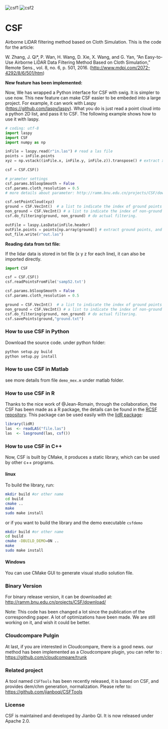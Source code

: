 ![csf1](https://github.com/jianboqi/CSF/blob/master/CSFDemo/CSF1.png) ![csf2](https://github.com/jianboqi/CSF/blob/master/CSFDemo/CSF2.png)
# CSF
Airborne LiDAR filtering method based on Cloth Simulation.
This is the code for the article:

W. Zhang, J. Qi*, P. Wan, H. Wang, D. Xie, X. Wang, and G. Yan, “An Easy-to-Use Airborne LiDAR Data Filtering Method Based on Cloth Simulation,” Remote Sens., vol. 8, no. 6, p. 501, 2016.
(http://www.mdpi.com/2072-4292/8/6/501/htm)


**New feature has been implemented:**

Now, We has wrapped a Python interface for CSF with swig. It is simpler to use now. This new feature can make CSF easier to be embeded into a large project. For example, it can work with Laspy (https://github.com/laspy/laspy). What you do is just read a point cloud into a python 2D list, and pass it to CSF.
The following example shows how to use it with laspy.
```python
# coding: utf-8
import laspy
import CSF
import numpy as np

inFile = laspy.read(r"in.las") # read a las file
points = inFile.points
xyz = np.vstack((inFile.x, inFile.y, inFile.z)).transpose() # extract x, y, z and put into a list

csf = CSF.CSF()

# prameter settings
csf.params.bSloopSmooth = False
csf.params.cloth_resolution = 0.5
# more details about parameter: http://ramm.bnu.edu.cn/projects/CSF/download/

csf.setPointCloud(xyz)
ground = CSF.VecInt()  # a list to indicate the index of ground points after calculation
non_ground = CSF.VecInt() # a list to indicate the index of non-ground points after calculation
csf.do_filtering(ground, non_ground) # do actual filtering.

outFile = laspy.LasData(inFile.header)
outFile.points = points[np.array(ground)] # extract ground points, and save it to a las file.
out_file.write(r"out.las")
```

**Reading data from txt file:**

If the lidar data is stored in txt file (x y z for each line), it can also be imported directly.

```python
import CSF

csf = CSF.CSF()
csf.readPointsFromFile('samp52.txt')

csf.params.bSloopSmooth = False
csf.params.cloth_resolution = 0.5

ground = CSF.VecInt()  # a list to indicate the index of ground points after calculation
non_ground = CSF.VecInt() # a list to indicate the index of non-ground points after calculation
csf.do_filtering(ground, non_ground) # do actual filtering.
csf.savePoints(ground,"ground.txt")
```

### How to use CSF in Python
Download the source code. under python folder:
```python
python setup.py build
python setup.py install 
```

### How to use CSF in Matlab
see more details from file `demo_mex.m` under matlab folder.

### How to use CSF in R

Thanks to the nice work of @Jean-Romain, through the collaboration, the CSF has been made as a R package, the details can be found in the [RCSF repository](https://github.com/Jean-Romain/RCSF). This package can be used easily with the [lidR package](https://github.com/Jean-Romain/lidR):

```r
library(lidR)
las  <- readLAS("file.las")
las  <- lasground(las, csf())
```

### How to use CSF in C++
Now, CSF is built by CMake, it produces a static library, which can be used by other c++ programs.
#### linux
To build the library, run:
```bash
mkdir build #or other name
cd build
cmake ..
make
sudo make install
```
or if you want to build the library and the demo executable `csfdemo`

```bash
mkdir build #or other name
cd build
cmake -DBUILD_DEMO=ON ..
make
sudo make install

```

#### Windows
You can use CMake GUI to generate visual studio solution file.

### Binary Version
For binary release version, it can be downloaded at: http://ramm.bnu.edu.cn/projects/CSF/download/

Note: This code has been changed a lot since the publication of the corresponding paper. A lot of optimizations have been made. We are still working on it, and wish it could be better.

### Cloudcompare Pulgin
At last, if you are interested in Cloudcompare, there is a good news. our method has been implemented as a Cloudcompare plugin, you can refer to : https://github.com/cloudcompare/trunk

### Related project
A tool named `CSFTools` has been recently released, it is based on CSF, and provides dem/chm generation, normalization. Please refer to: https://github.com/jianboqi/CSFTools

### License
CSF is maintained and developed by Jianbo QI. It is now released under Apache 2.0.

